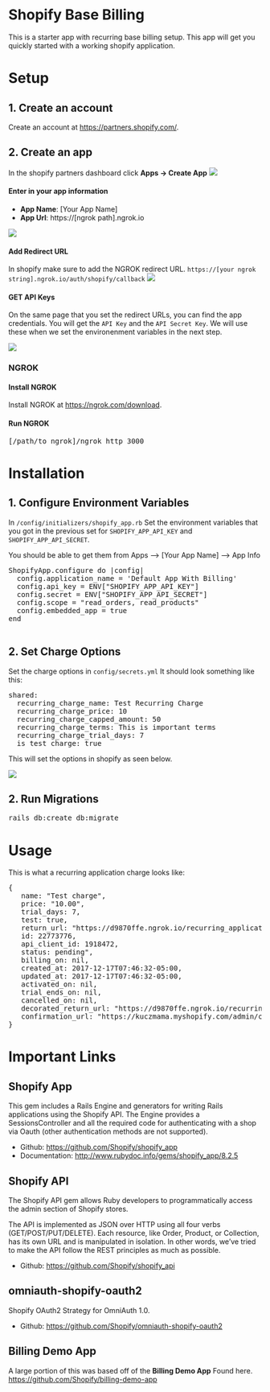 # Shopify Base Billing

This is a starter app with recurring base billing setup.  This app will get you quickly started with a working shopify application.

# Setup
## 1. Create an account
 Create an account at https://partners.shopify.com/.

## 2. Create an app

In the shopify partners dashboard click **Apps -> Create App**
<img src='./public/images/readme/create-app-button.png' />

#### Enter in your app information
- **App Name**: [Your App Name]
- **App Url**: https://[ngrok path].ngrok.io
<img src='./public/images/readme/create-app-popup.png' />

#### Add Redirect URL
In shopify make sure to add the NGROK redirect URL.
`https://[your ngrok string].ngrok.io/auth/shopify/callback`
<img src='./public/images/readme/redirect-urls.png' />


#### GET API Keys
On the same page that you set the redirect URLs, you can find the app credentials.  You will get the `API Key` and the `API Secret Key`. We will use these  when we set the environenment variables in the next step.

<img src='./public/images/readme/api-keys.png' />


### NGROK

#### Install NGROK
Install NGROK at https://ngrok.com/download.

#### Run NGROK

<pre>
[/path/to_ngrok]</path>/ngrok http 3000
</pre>

# Installation

## 1. Configure Environment Variables
In `/config/initializers/shopify_app.rb` 
Set the environment variables that you got in the previous set for `SHOPIFY_APP_API_KEY` and `SHOPIFY_APP_API_SECRET`. 

You should be able to get them from 
Apps --> [Your App Name] --> App Info

<pre>
ShopifyApp.configure do |config|
  config.application_name = 'Default App With Billing'
  config.api_key = ENV["SHOPIFY_APP_API_KEY"]
  config.secret = ENV["SHOPIFY_APP_API_SECRET"]
  config.scope = "read_orders, read_products"
  config.embedded_app = true
end

</pre>

## 2. Set Charge Options
Set the charge options in `config/secrets.yml`
It should look something like this:
<pre>
shared:
  recurring_charge_name: Test Recurring Charge
  recurring_charge_price: 10
  recurring_charge_capped_amount: 50
  recurring_charge_terms: This is important terms
  recurring_charge_trial_days: 7
  is_test_charge: true
</pre>

This will set the options in shopify as seen below.

<img src='./public/images/readme/approval-page.png' />


## 2. Run Migrations
<pre>
rails db:create db:migrate
</pre>


# Usage

This is what a recurring application charge looks like:
<pre>
{
   name: "Test charge",
   price: "10.00",
   trial_days: 7,
   test: true,
   return_url: "https://d9870ffe.ngrok.io/recurring_application_charge/callback",
   id: 22773776,
   api_client_id: 1918472,
   status: pending",
   billing_on: nil,
   created_at: 2017-12-17T07:46:32-05:00,   
   updated_at: 2017-12-17T07:46:32-05:00,
   activated_on: nil,
   trial_ends_on: nil,
   cancelled_on: nil,
   decorated_return_url: "https://d9870ffe.ngrok.io/recurring_application_charge/callback?charge_id=22773776",
   confirmation_url: "https://kuczmama.myshopify.com/admin/charges/22773776/confirm_recurring_application_charge?signature=BAhpBBCAWwE%3D--01914e5056e86c6e99b47c227905be8bffe242d1"
}
</pre>

# Important Links
## Shopify App
This gem includes a Rails Engine and generators for writing Rails applications using the Shopify API. The Engine provides a SessionsController and all the required code for authenticating with a shop via Oauth (other authentication methods are not supported).
- Github: https://github.com/Shopify/shopify_app
- Documentation: http://www.rubydoc.info/gems/shopify_app/8.2.5

## Shopify API
The Shopify API gem allows Ruby developers to programmatically access the admin section of Shopify stores.

The API is implemented as JSON over HTTP using all four verbs (GET/POST/PUT/DELETE). Each resource, like Order, Product, or Collection, has its own URL and is manipulated in isolation. In other words, we’ve tried to make the API follow the REST principles as much as possible.

- Github: https://github.com/Shopify/shopify_api

## omniauth-shopify-oauth2
Shopify OAuth2 Strategy for OmniAuth 1.0.

- Github: https://github.com/Shopify/omniauth-shopify-oauth2

## Billing Demo App
A large portion of this was based off of the **Billing Demo App** Found here.  https://github.com/Shopify/billing-demo-app
